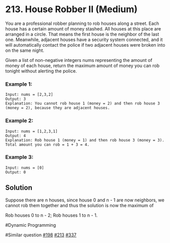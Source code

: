 # 213. House Robber II (Medium)

You are a professional robber planning to rob houses along a street. Each house has a certain amount of money stashed. All houses at this place are arranged in a circle. That means the first house is the neighbor of the last one. Meanwhile, adjacent houses have a security system connected, and it will automatically contact the police if two adjacent houses were broken into on the same night.

Given a list of non-negative integers nums representing the amount of money of each house, return the maximum amount of money you can rob tonight without alerting the police.

### Example 1:

```
Input: nums = [2,3,2]
Output: 3
Explanation: You cannot rob house 1 (money = 2) and then rob house 3 (money = 2), because they are adjacent houses.
```

### Example 2:

```
Input: nums = [1,2,3,1]
Output: 4
Explanation: Rob house 1 (money = 1) and then rob house 3 (money = 3).
Total amount you can rob = 1 + 3 = 4.
```

### Example 3:

```
Input: nums = [0]
Output: 0
```

## Solution

Suppose there are n houses, since house 0 and n - 1 are now neighbors, we cannot rob them together and thus the solution is now the maximum of

Rob houses 0 to n - 2;
Rob houses 1 to n - 1.

#Dynamic Programming

#Similar question [#198](../p198e/README.md) [#213](../p213m/README.md) [#337](../p337m/README.md)
